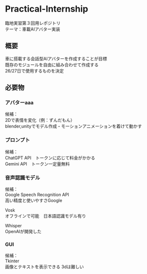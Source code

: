 # Practical-Internship
臨地実習第３回用レポジトリ<br>
テーマ：車載AIアバター実装

## 概要
車に搭載する会話型AIアバターを作成することが目標<br>
既存のモジュールを自由に組み合わせて作成する<br>
26/27日で使用するものを決定<br>

## 必要物
### アバターaaa
候補：<br>
2Dで表情を変化（例：ずんだもん）<br>
blender,unityでモデル作成・モーションアニメーションを着けて動かす

### プロンプト
候補：<br>
ChatGPT API　トークンに応じて料金がかかる<br>
Gemini API　トークン一定量無料

### 音声認識モデル
候補：<br>
Google Speech Recognition API<br>
高い精度と使いやすさGoogle<br>

Vosk<br>
オフラインで可能　日本語認識モデル有り

Whisper<br>
OpenAIが開発した<br>

### GUI<br>
候補：<br>
Tkinter<br>
画像とテキストを表示できる 3dは難しい

